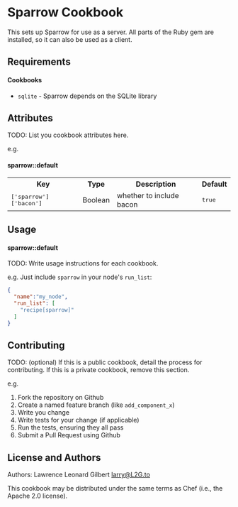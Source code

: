 Sparrow Cookbook
================
This sets up Sparrow for use as a server.  All parts of the Ruby gem are
installed, so it can also be used as a client.

Requirements
------------

#### Cookbooks
- `sqlite` - Sparrow depends on the SQLite library

Attributes
----------
TODO: List you cookbook attributes here.

e.g.
#### sparrow::default
<table>
  <tr>
    <th>Key</th>
    <th>Type</th>
    <th>Description</th>
    <th>Default</th>
  </tr>
  <tr>
    <td><tt>['sparrow']['bacon']</tt></td>
    <td>Boolean</td>
    <td>whether to include bacon</td>
    <td><tt>true</tt></td>
  </tr>
</table>

Usage
-----
#### sparrow::default
TODO: Write usage instructions for each cookbook.

e.g.
Just include `sparrow` in your node's `run_list`:

```json
{
  "name":"my_node",
  "run_list": [
    "recipe[sparrow]"
  ]
}
```

Contributing
------------
TODO: (optional) If this is a public cookbook, detail the process for contributing. If this is a private cookbook, remove this section.

e.g.
1. Fork the repository on Github
2. Create a named feature branch (like `add_component_x`)
3. Write you change
4. Write tests for your change (if applicable)
5. Run the tests, ensuring they all pass
6. Submit a Pull Request using Github

License and Authors
-------------------
Authors: Lawrence Leonard Gilbert <larry@L2G.to>

This cookbook may be distributed under the same terms as Chef (i.e., the Apache
2.0 license).
